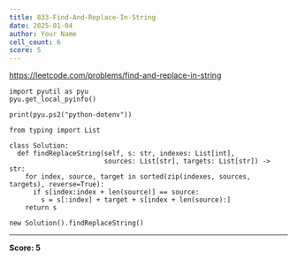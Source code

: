 ```yaml
---
title: 833-Find-And-Replace-In-String
date: 2025-01-04
author: Your Name
cell_count: 6
score: 5
---
```


https://leetcode.com/problems/find-and-replace-in-string


```
import pyutil as pyu
pyu.get_local_pyinfo()
```


```
print(pyu.ps2("python-dotenv"))
```


```
from typing import List
```


```
class Solution:
  def findReplaceString(self, s: str, indexes: List[int],
                        sources: List[str], targets: List[str]) -> str:
    for index, source, target in sorted(zip(indexes, sources, targets), reverse=True):
      if s[index:index + len(source)] == source:
        s = s[:index] + target + s[index + len(source):]
    return s
```


```
new Solution().findReplaceString()
```


---
**Score: 5**